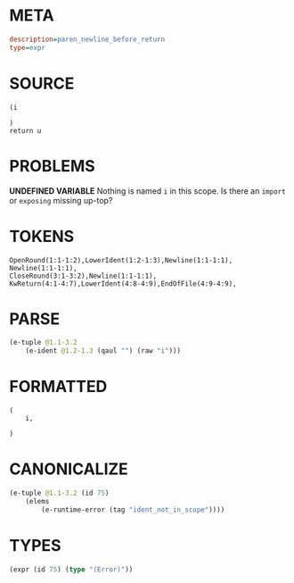 # META
~~~ini
description=paren_newline_before_return
type=expr
~~~
# SOURCE
~~~roc
(i

)
return u
~~~
# PROBLEMS
**UNDEFINED VARIABLE**
Nothing is named `i` in this scope.
Is there an `import` or `exposing` missing up-top?

# TOKENS
~~~zig
OpenRound(1:1-1:2),LowerIdent(1:2-1:3),Newline(1:1-1:1),
Newline(1:1-1:1),
CloseRound(3:1-3:2),Newline(1:1-1:1),
KwReturn(4:1-4:7),LowerIdent(4:8-4:9),EndOfFile(4:9-4:9),
~~~
# PARSE
~~~clojure
(e-tuple @1.1-3.2
	(e-ident @1.2-1.3 (qaul "") (raw "i")))
~~~
# FORMATTED
~~~roc
(
	i,

)
~~~
# CANONICALIZE
~~~clojure
(e-tuple @1.1-3.2 (id 75)
	(elems
		(e-runtime-error (tag "ident_not_in_scope"))))
~~~
# TYPES
~~~clojure
(expr (id 75) (type "(Error)"))
~~~
